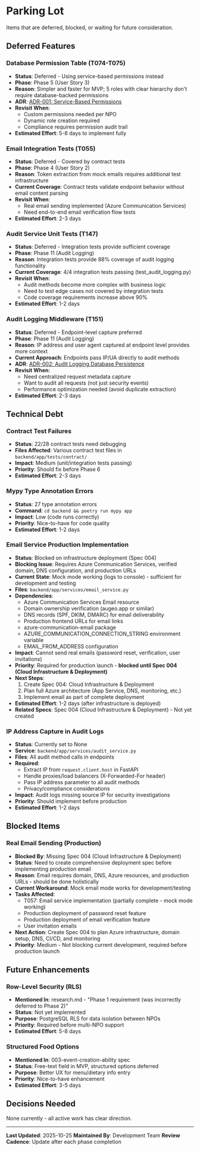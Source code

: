 # Parking Lot

Items that are deferred, blocked, or waiting for future consideration.

## Deferred Features

### Database Permission Table (T074-T075)
- **Status**: Deferred - Using service-based permissions instead
- **Phase**: Phase 5 (User Story 3)
- **Reason**: Simpler and faster for MVP; 5 roles with clear hierarchy don't require database-backed permissions
- **ADR**: [ADR-001: Service-Based Permissions](./.specify/adr/001-service-based-permissions.md)
- **Revisit When**:
  - Custom permissions needed per NPO
  - Dynamic role creation required
  - Compliance requires permission audit trail
- **Estimated Effort**: 5-8 days to implement fully

### Email Integration Tests (T055)
- **Status**: Deferred - Covered by contract tests
- **Phase**: Phase 4 (User Story 2)
- **Reason**: Token extraction from mock emails requires additional test infrastructure
- **Current Coverage**: Contract tests validate endpoint behavior without email content parsing
- **Revisit When**:
  - Real email sending implemented (Azure Communication Services)
  - Need end-to-end email verification flow tests
- **Estimated Effort**: 2-3 days

### Audit Service Unit Tests (T147)
- **Status**: Deferred - Integration tests provide sufficient coverage
- **Phase**: Phase 11 (Audit Logging)
- **Reason**: Integration tests provide 88% coverage of audit logging functionality
- **Current Coverage**: 4/4 integration tests passing (test_audit_logging.py)
- **Revisit When**:
  - Audit methods become more complex with business logic
  - Need to test edge cases not covered by integration tests
  - Code coverage requirements increase above 90%
- **Estimated Effort**: 1-2 days

### Audit Logging Middleware (T151)
- **Status**: Deferred - Endpoint-level capture preferred
- **Phase**: Phase 11 (Audit Logging)
- **Reason**: IP address and user agent captured at endpoint level provides more context
- **Current Approach**: Endpoints pass IP/UA directly to audit methods
- **ADR**: [ADR-002: Audit Logging Database Persistence](./.specify/adr/002-audit-logging-database-persistence.md)
- **Revisit When**:
  - Need centralized request metadata capture
  - Want to audit all requests (not just security events)
  - Performance optimization needed (avoid duplicate extraction)
- **Estimated Effort**: 2-3 days

## Technical Debt

### Contract Test Failures
- **Status**: 22/28 contract tests need debugging
- **Files Affected**: Various contract test files in `backend/app/tests/contract/`
- **Impact**: Medium (unit/integration tests passing)
- **Priority**: Should fix before Phase 6
- **Estimated Effort**: 2-3 days

### Mypy Type Annotation Errors
- **Status**: 27 type annotation errors
- **Command**: `cd backend && poetry run mypy app`
- **Impact**: Low (code runs correctly)
- **Priority**: Nice-to-have for code quality
- **Estimated Effort**: 1-2 days

### Email Service Production Implementation
- **Status**: Blocked on infrastructure deployment (Spec 004)
- **Blocking Issue**: Requires Azure Communication Services, verified domain, DNS configuration, and production URLs
- **Current State**: Mock mode working (logs to console) - sufficient for development and testing
- **Files**: `backend/app/services/email_service.py`
- **Dependencies**:
  - Azure Communication Services Email resource
  - Domain ownership verification (augeo.app or similar)
  - DNS records (SPF, DKIM, DMARC) for email deliverability
  - Production frontend URLs for email links
  - azure-communication-email package
  - AZURE_COMMUNICATION_CONNECTION_STRING environment variable
  - EMAIL_FROM_ADDRESS configuration
- **Impact**: Cannot send real emails (password reset, verification, user invitations)
- **Priority**: Required for production launch - **blocked until Spec 004 (Cloud Infrastructure & Deployment)**
- **Next Steps**:
  1. Create Spec 004: Cloud Infrastructure & Deployment
  2. Plan full Azure architecture (App Service, DNS, monitoring, etc.)
  3. Implement email as part of complete deployment
- **Estimated Effort**: 1-2 days (after infrastructure is deployed)
- **Related Specs**: Spec 004 (Cloud Infrastructure & Deployment) - Not yet created

### IP Address Capture in Audit Logs
- **Status**: Currently set to None
- **Service**: `backend/app/services/audit_service.py`
- **Files**: All audit method calls in endpoints
- **Required**:
  - Extract IP from `request.client.host` in FastAPI
  - Handle proxies/load balancers (X-Forwarded-For header)
  - Pass IP address parameter to all audit methods
  - Privacy/compliance considerations
- **Impact**: Audit logs missing source IP for security investigations
- **Priority**: Should implement before production
- **Estimated Effort**: 1-2 days

## Blocked Items

### Real Email Sending (Production)
- **Blocked By**: Missing Spec 004 (Cloud Infrastructure & Deployment)
- **Status**: Need to create comprehensive deployment spec before implementing production email
- **Reason**: Email requires domain, DNS, Azure resources, and production URLs - should be done holistically
- **Current Workaround**: Mock email mode works for development/testing
- **Tasks Affected**:
  - T057: Email service implementation (partially complete - mock mode working)
  - Production deployment of password reset feature
  - Production deployment of email verification feature
  - User invitation emails
- **Next Action**: Create Spec 004 to plan Azure infrastructure, domain setup, DNS, CI/CD, and monitoring
- **Priority**: Medium - Not blocking current development, required before production launch

## Future Enhancements

### Row-Level Security (RLS)
- **Mentioned In**: research.md - "Phase 1 requirement (was incorrectly deferred to Phase 2)"
- **Status**: Not yet implemented
- **Purpose**: PostgreSQL RLS for data isolation between NPOs
- **Priority**: Required before multi-NPO support
- **Estimated Effort**: 5-8 days

### Structured Food Options
- **Mentioned In**: 003-event-creation-ability spec
- **Status**: Free-text field in MVP, structured options deferred
- **Purpose**: Better UX for menu/dietary info entry
- **Priority**: Nice-to-have enhancement
- **Estimated Effort**: 3-5 days

## Decisions Needed

None currently - all active work has clear direction.

---

**Last Updated**: 2025-10-25
**Maintained By**: Development Team
**Review Cadence**: Update after each phase completion
